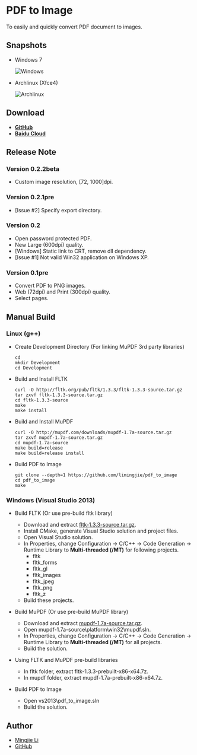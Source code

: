 # PDF to Image

To easily and quickly convert PDF document to images.

## Snapshots

- Windows 7

  ![Windows](https://github.com/limingjie/pdf_to_image/blob/master/screenshots/windows.png?raw=true)

- Archlinux (Xfce4)

  ![Archlinux](https://github.com/limingjie/pdf_to_image/blob/master/screenshots/archlinux.png?raw=true)

## Download

- **[GitHub](https://github.com/limingjie/pdf_to_image/releases)**
- **[Baidu Cloud](http://pan.baidu.com/s/1ntrDD7z)**

## Release Note

### Version 0.2.2beta

- Custom image resolution, [72, 1000]dpi.

### Version 0.2.1pre

- [Issue #2] Specify export directory.

### Version 0.2

- Open password protected PDF.
- New Large (600dpi) quality.
- [Windows] Static link to CRT, remove dll dependency.
- [Issue #1] Not valid Win32 application on Windows XP.

### Version 0.1pre

- Convert PDF to PNG images.
- Web (72dpi) and Print (300dpi) quality.
- Select pages.

## Manual Build

### Linux (g++)

- Create Development Directory (For linking MuPDF 3rd party libraries)
  ```console
  cd
  mkdir Development
  cd Development
  ```

- Build and Install FLTK
  ```console
  curl -O http://fltk.org/pub/fltk/1.3.3/fltk-1.3.3-source.tar.gz
  tar zxvf fltk-1.3.3-source.tar.gz
  cd fltk-1.3.3-source
  make
  make install
  ```

- Build and Install MuPDF
  ```console
  curl -O http://mupdf.com/downloads/mupdf-1.7a-source.tar.gz
  tar zxvf mupdf-1.7a-source.tar.gz
  cd mupdf-1.7a-source
  make build=release
  make build=release install
  ```

- Build PDF to Image
  ```console
  git clone --depth=1 https://github.com/limingjie/pdf_to_image
  cd pdf_to_image
  make
  ```

### Windows (Visual Studio 2013)

- Build FLTK (Or use pre-build fltk library)
  - Download and extract [fltk-1.3.3-source.tar.gz](http://fltk.org/pub/fltk/1.3.3/fltk-1.3.3-source.tar.gz).
  - Install CMake, generate Visual Studio solution and project files.
  - Open Visual Studio solution.
  - In Properties, change Configuration -> C/C++ -> Code Generation ->
  Runtime Library to **Multi-threaded (/MT)** for following projects.
    - fltk
    - fltk_forms
    - fltk_gl
    - fltk_images
    - fltk_jpeg
    - fltk_png
    - fltk_z
  - Build these projects.

- Build MuPDF (Or use pre-build MuPDF library)
  - Download and extract [mupdf-1.7a-source.tar.gz](http://mupdf.com/downloads/mupdf-1.7a-source.tar.gz).
  - Open mupdf-1.7a-source\platform\win32\mupdf.sln.
  - In Properties, change Configuration -> C/C++ -> Code Generation ->
  Runtime Library to **Multi-threaded (/MT)** for all projects.
  - Build the solution.

- Using FLTK and MuPDF pre-build libraries
  - In fltk folder, extract fltk-1.3.3-prebuilt-x86-x64.7z.
  - In mupdf folder, extract mupdf-1.7a-prebuilt-x86-x64.7z.

- Build PDF to Image
  - Open vs2013\pdf_to_image.sln
  - Build the solution.

## Author

- [Mingjie Li](mailto:limingjie@outlook.com)
- [GitHub](https://github.com/limingjie)
